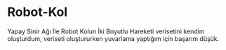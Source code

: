 # Robot-Kol
Yapay Sinir Ağı İle Robot Kolun İki Boyutlu Hareketi
verisetini kendim oluşturdum, veriseti oluştururken yuvarlama yaptığım için başarım düşük.
